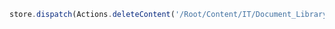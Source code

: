 ```javascript
store.dispatch(Actions.deleteContent('/Root/Content/IT/Document_Library/Calgary')
```
